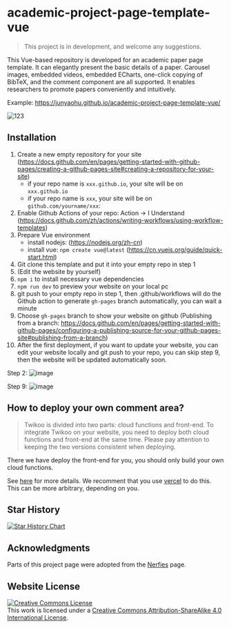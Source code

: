 # academic-project-page-template-vue

> This project is in development, and welcome any suggestions.

This Vue-based repository is developed for an academic paper page template. It can elegantly present the basic details of a paper. Carousel images, embedded videos, embedded ECharts, one-click copying of BibTeX, and the comment component are all supported. It enables researchers to promote papers conveniently and intuitively. 

Example: https://junyaohu.github.io/academic-project-page-template-vue/

![123](https://github.com/user-attachments/assets/0432d357-7bed-4c48-b846-80e4cfa56f12)

## Installation

1. Create a new empty repository for your site (https://docs.github.com/en/pages/getting-started-with-github-pages/creating-a-github-pages-site#creating-a-repository-for-your-site)
   - if your repo name is `xxx.github.io`, your site will be on `xxx.github.io`
   - if your repo name is `xxx`, your site will be on `github.com/yourname/xxx`: 
2. Enable Github Actions of your repo: Action -> I Understand (https://docs.github.com/zh/actions/writing-workflows/using-workflow-templates)
3. Prepare Vue environment
    - install nodejs: (https://nodejs.org/zh-cn)
    - install vue: `npm create vue@latest` (https://cn.vuejs.org/guide/quick-start.html)
4. Git clone this template and put it into your empty repo in step 1
5. (Edit the website by yourself)
6. `npm i` to install necessary vue dependencies 
7. `npm run dev` to preview your website on your local pc
8. git push to your empty repo in step 1, then .github/workflows will do the Github action to generate `gh-pages` branch automatically, you can wait a minute
9. Choose `gh-pages` branch to show your website on github (Publishing from a branch: https://docs.github.com/en/pages/getting-started-with-github-pages/configuring-a-publishing-source-for-your-github-pages-site#publishing-from-a-branch)
10. After the first deployment, if you want to update your website, you can edit your website locally and git push to your repo, you can skip step 9, then the website will be updated automatically soon.

Step 2:
![image](https://github.com/user-attachments/assets/d1d42f31-878f-4815-8e36-1278a197d8eb)

Step 9: 
![image](https://github.com/user-attachments/assets/c0d7198f-6254-48e7-bc23-924ce065eb53)

## How to deploy your own comment area?

> Twikoo is divided into two parts: cloud functions and front-end. To integrate Twikoo on your website, you need to deploy both cloud functions and front-end at the same time. Please pay attention to keeping the two versions consistent when deploying.

There we have deploy the front-end for you, you should only build your own cloud functions.

See [here](https://twikoo.js.org/backend.html) for more details. We recomment that you use [vercel](https://twikoo.js.org/backend.html#vercel-%E9%83%A8%E7%BD%B2) to do this. This can be more arbitrary, depending on you.

## Star History

[![Star History Chart](https://api.star-history.com/svg?repos=JunyaoHu/academic-project-page-template-vue&type=Date)](https://star-history.com/#JunyaoHu/academic-project-page-template-vue&Date)

## Acknowledgments
Parts of this project page were adopted from the [Nerfies](https://nerfies.github.io/) page.

## Website License
<a rel="license" href="http://creativecommons.org/licenses/by-sa/4.0/"><img alt="Creative Commons License" style="border-width:0" src="https://i.creativecommons.org/l/by-sa/4.0/88x31.png" /></a><br />This work is licensed under a <a rel="license" href="http://creativecommons.org/licenses/by-sa/4.0/">Creative Commons Attribution-ShareAlike 4.0 International License</a>.
